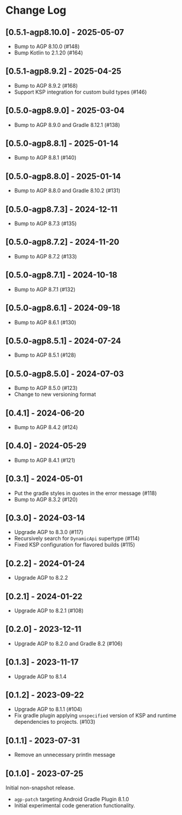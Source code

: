 # Change Log

## [0.5.1-agp8.10.0] - 2025-05-07

* Bump to AGP 8.10.0 (#148)
* Bump Kotlin to 2.1.20 (#164)

## [0.5.1-agp8.9.2] - 2025-04-25

* Bump to AGP 8.9.2 (#168)
* Support KSP integration for custom build types (#146)

## [0.5.0-agp8.9.0] - 2025-03-04

* Bump to AGP 8.9.0 and Gradle 8.12.1 (#138)

## [0.5.0-agp8.8.1] - 2025-01-14

* Bump to AGP 8.8.1 (#140)

## [0.5.0-agp8.8.0] - 2025-01-14

* Bump to AGP 8.8.0 and Gradle 8.10.2 (#131)

## [0.5.0-agp8.7.3] - 2024-12-11

* Bump to AGP 8.7.3 (#135)

## [0.5.0-agp8.7.2] - 2024-11-20

* Bump to AGP 8.7.2 (#133)

## [0.5.0-agp8.7.1] - 2024-10-18

* Bump to AGP 8.7.1 (#132)

## [0.5.0-agp8.6.1] - 2024-09-18

* Bump to AGP 8.6.1 (#130)

## [0.5.0-agp8.5.1] - 2024-07-24

* Bump to AGP 8.5.1 (#128)

## [0.5.0-agp8.5.0] - 2024-07-03

* Bump to AGP 8.5.0 (#123)
* Change to new versioning format

## [0.4.1] - 2024-06-20

* Bump to AGP 8.4.2 (#124)

## [0.4.0] - 2024-05-29

* Bump to AGP 8.4.1 (#121)

## [0.3.1] - 2024-05-01

* Put the gradle styles in quotes in the error message (#118)
* Bump to AGP 8.3.2 (#120)

## [0.3.0] - 2024-03-14

* Upgrade AGP to 8.3.0 (#117)
* Recursively search for `DynamicApi` supertype (#114)
* Fixed KSP configuration for flavored builds (#115)

## [0.2.2] - 2024-01-24

* Upgrade AGP to 8.2.2

## [0.2.1] - 2024-01-22

* Upgrade AGP to 8.2.1 (#108)

## [0.2.0] - 2023-12-11

* Upgrade AGP to 8.2.0 and Gradle 8.2 (#106)

## [0.1.3] - 2023-11-17

* Upgrade AGP to 8.1.4

## [0.1.2] - 2023-09-22

* Upgrade AGP to 8.1.1 (#104)
* Fix gradle plugin applying `unspecified` version of KSP and runtime dependencies to projects. (#103)

## [0.1.1] - 2023-07-31

* Remove an unnecessary println message 

## [0.1.0] - 2023-07-25

Initial non-snapshot release.

* `agp-patch` targeting Android Gradle Plugin 8.1.0
* Initial experimental code generation functionality.
